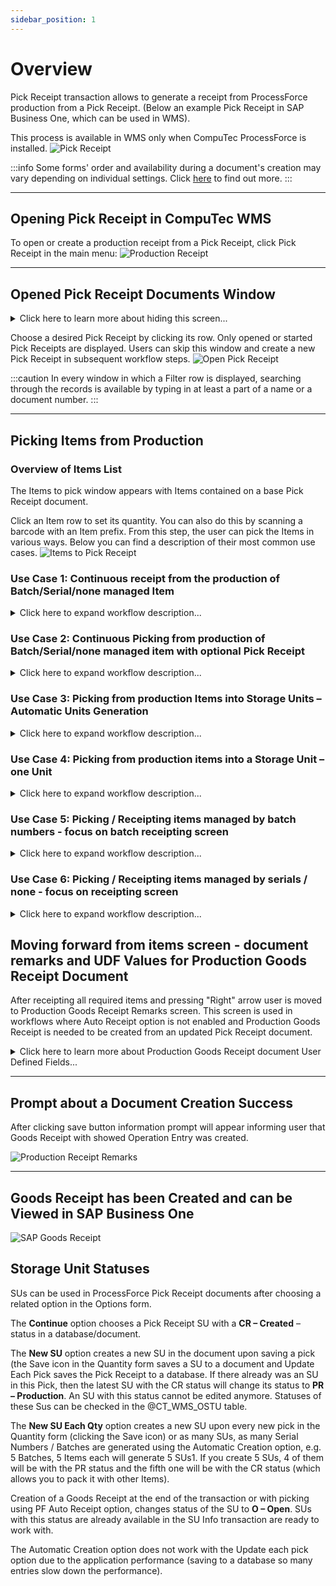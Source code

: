 ```yaml
---
sidebar_position: 1
---
```


# Overview

Pick Receipt transaction allows to generate a receipt from ProcessForce production from a Pick Receipt. (Below an example Pick Receipt in SAP Business One, which can be used in WMS).

This process is available in WMS only when CompuTec ProcessForce is installed.
    ![Pick Receipt](./media/pick-receipt-01.png)

:::info
Some forms' order and availability during a document's creation may vary depending on individual settings. Click [here](../../../administrator-guide/custom-configuration/overview.md) to find out more.
:::

---

## Opening Pick Receipt in CompuTec WMS

To open or create a production receipt from a Pick Receipt, click Pick Receipt in the main menu:
![Production Receipt](./media/production-receipts.png)

---

## Opened Pick Receipt Documents Window

<details>
<summary>Click here to learn more about hiding this screen...</summary>
<div>
This screen is optional and can be turned off by selecting the option in CompuTec WMS Custom Configuration, ProcessForce tab - "Show all open pick content".
    ![Custom Configuration](./media/custom-configuration.png)
</div>
</details>

Choose a desired Pick Receipt by clicking its row. Only opened or started Pick Receipts are displayed.
Users can skip this window and create a new Pick Receipt in subsequent workflow steps.
    ![Open Pick Receipt](./media/opened-pick-receipts.png)

:::caution
In every window in which a Filter row is displayed, searching through the records is available by typing in at least a part of a name or a document number.
:::

---

## Picking Items from Production

### Overview of Items List

The Items to pick window appears with Items contained on a base Pick Receipt document.

Click an Item row to set its quantity. You can also do this by scanning a barcode with an Item prefix. From this step, the user can pick the Items in various ways. Below you can find a description of their most common use cases.
    ![Items to Pick Receipt](./media/items-to-pick-receipt.png)

### Use Case 1: Continuous receipt from the production of Batch/Serial/none managed Item

<details>
<summary>Click here to expand workflow description...</summary>
<div>
CompuTec WMS allows a user to receive Items directly on quantity inputting. In this workflow, a user can receive the quantity of an Item to a Warehouse just after inputting the quantity or quantity and distribution number – it is required to check the option for Auto Receipt turned on in CompuTec Processforce settings. This solution is suitable for environments where production is a continuous process, and users prefer to pick quantities one after another rather than going to document remarks and then saving.

1. The user starts the process from Items to the pick screen with the Pick Receipt document contents as rows. Item is opened by manual selection or barcode scanning.

**Example of barcode for Product-01...**

All barcodes presented below can be used to open Item Product-01 on the screens below. Learn more from our barcode scanning page for more details.

GS1 Barcode that contains Item code with CompuTec WMS Prefix 91

![Barcode](./media/barcode-01.PNG)

GS1 Barcode that contains BMI02 Global Trade Item Number with prefix 02 (if GTIN is stored in SAP Item Master Data Barcode field)

![Barcode](./media/barcode-02.PNG)

GS1 Barcode that contains Product-01 Item code with CompuTec Prefix, Batch number with prefix ten, and quantity with prefix 37. This barcode can also contain GTIN with 02 prefixes instead Item Code with 91 prefixes. Used for solutions when materials are labeled before placing them in a system.

![Barcode](./media/barcode-03.PNG)

![Items to Pick Receipt](./media/items-to-pick-receipt-01.png)
2. After opening the Item user have to choose Storage Unit options or skip this screen. For detailed impact of SU options, see use cases 3 and 4.

![SU Options](./media/su-options.png)
3. On the next screen, a user has to enter quantity, bin location if applicable, and details for the receipted Item. Note that when the Auto receipt option is turned on, materials are available to be moved elsewhere around the Warehouse **just after clicking the Save button**. After pressing it in each transaction receipted quantity will increase by the receipted amount, and the screen will be ready for the next receipt. Cleaning Batch, Serial and quantity box can be turned off in Custom Configuration.

**Example of Bin location barcode**
![Bin Location](./media/bin-location.png)
4. On the next screen user has to enter quantity and details for the receipted Item. Note that when Auto receipt option is turned on materials are available to be moved elsewhere around the Warehouse just after clicking save button. After pressing it in each transaction receipted quantity will increase by receipted amount and screen be ready for a next receipt. For Batch managed Items we can turn on in Custom Configuration cleaning Batch and quantity boxes to force user to input right data when screen is used without leaving.
![Item Batches Serials](./media/items-batches-serials.png)

Both for Serial and Batch managed Items, there is a button for automatic Serial Numbers / Batch generation. Each iteration of generating Serial Numbers or Batch, counts as a Pick. That means, by default, generating 3 Batches will causes 3 updates to the Pick Receipt document. Taking into account the possibility of "PF Auto Receipt" option enabled, 3 Goods Receipt documents will be created from those 3 updates.
5. After required quantity is receipted we can push red exit button to go back to the Items list. All Items received during the previous actions are already in the Warehouse.
</div>
</details>

### Use Case 2: Continuous Picking from production of Batch/Serial/none managed item with optional Pick Receipt

<details>
<summary>Click here to expand workflow description...</summary>
<div>
CompuTec WMS user can allocate Items to picked status during pick receipt process and optionally receipt them on document saving – requirement is option for Auto Receipt turned off in CompuTec Processforce settings.

1. User is starting process from Items to pick screen with Pick Receipt document contents as rows. Item is opened by manual selection or barcode scanning.

    **Example of barcode for Product-01...**

    All of the barcodes presented below can be used to open Item Product-01 on the screens below. Learn more from our barcodes scanning page for more details.

    GS1 Barcode that contains item code with CompuTec WMS Prefix 91

    ![Barcode](./media/barcode-20.PNG)

    GS1 Barcode that Contains BMI02 Global Trade Item Number with prefix 02 (if GTIN is stored in SAP Item Master Data Barcode field)

    ![Barcode](./media/barcode-21.PNG)

    GS1 Barcode that contains Product-01 Item code with CompuTec Prefix, Batch number with prefix 10 and quantity with prefix 37 this barcode can also contain GTIN with 02 prefix instead Item Code with 91 prefix. Used for solutions when materials are labelled before placing them in a system.

    ![Barcode](./media/barcode-22.PNG)
    ![Items to Pick Receipt](./media/items-to-pick-receipt-06.png)

2. After opening Item user have to choose Storage Unit options or skip this screen. For detailed impact of SU options see use cases 3 and 4.

    ![SU Options](./media/su-options-04.png)

3. User have to choose Bin Location where Item would be allocated during the process. Bin location can be scanned or selected manually. On the top of the list there are shown Bin Locations where receipted Item is already present.

    **Example of Bin location barcode**

    ![To Bin](./media/to-bin-04.png)

4. On the next screen user have to enter the quantity and details for the picked Item. After pressing the save button on this screen picked quantity will increase by the desired amount, and the screen will be ready for the next pick. For Batch managed Items, we can turn on in Custom Configuration cleaning Batch and quantity boxes to force the user to input the right data when the screen is used without leaving.

    ![items Batches Serials](./media/items-batches-serials-03.png)

5. After the required quantity is picked, the user can push the red exit button to return to the Items list.

    ![Items to Pick Receipt](./media/items-to-pick-receipt-07.png)

6. All Items received during previous actions are in **picked status** and **are not available for moving them around Warehouse by other employees.**

    ![Items to Pick Receipt](./media/items-to-pick-receipt-08.png)

7. Next step is Production Goods Receipt generation in CompuTec WMS or SAP Business One.

    1. **Production Goods Receipt in CompuTec WMS**

    To create a Production Goods Receipt from the WMS level, the user must click the right arrow after turning back from the quantity allocation screen. On the Receipt Remarks screen, users must choose document series (or leave the default one) and can add remarks to the document. Click the save button after that.

    ![Production Receipt Remarks](./media/production-receipt-remarks-01.png)
    2. **Production Goods Receipt in SAP Business One.**
    After Picking Items without receipting in CompuTec WMS, another user can open the Pick Receipt document to finish receipting from the production process in SAP. Example situation is given – when one user is responsible for Batch/quantity allocating and the other for produced materials approval. In this scenario, on fulfilled in WMS Pick Receipt user have to use the "Production Goods Receipt" option in SAP.

    ![Production Goods Receipt](./media/production-goods-receipt-02.png)

</div>
</details>

### Use Case 3: Picking from production Items into Storage Units – Automatic Units Generation

<details>
<summary>Click here to expand workflow description...</summary>
<div>
CompuTec WMS users can allocate picked/receipted Items to Storage Units, one unit per receipted quantity.

1. The user starts the process from the Items to the pick screen with Pick Receipt document content as rows. Item is opened by manual selection or barcode scanning.

    **Example of barcode for Product-01...**

    All the barcodes presented below can open Item Product-01 on the screens below. Check our barcode scanning page for more details.

    ![Barcode](./media/barcode-17.PNG)

    GS1 Barcode that Contains BMI02 Global Trade Item Number with prefix 02 (if GTIN is stored in SAP Item Master Data Barcode field).

    ![Barcode](./media/barcode-18.PNG)

    GS1 Barcode that contains Product-01 Item code with CompuTec Prefix, Batch number with prefix ten, and quantity with prefix 37. This barcode can also contain GTIN with 02 prefix instead Item Code with 91 prefix. Used for solutions when materials are labeled before placing them in the system.

    ![Barcode](./media/barcode-19.PNG)
    ![Items to Pick Receipt](./media/items-to-pick-receipt-05.png)
2. After opening an Item user have to choose Storage Unit options – **New SU for each quantity** button. This option turns on automatic box/pallet generation in the Pick Receipt process. This screen's default action can also be chosen in [CompuTec WMS Custom Configuration](../../../administrator-guide/custom-configuration/overview.md).

    ![SU Options](./media/su-options-02.png)

3. Users have to choose a Bin location where the Item in units will be allocated during the process. Bin location can be scanned or selected manually. On the top of list there are shown bin locations where receipted Item is already present.

    **Example of Bin location barcode**

    ![To Bin](./media/to-bin-03.png)

4. On the next screen user has to enter details for picked Items. After each clicking on save button **quantity in Storage Unit** will be saved in a Warehouse.
    ![Items Batches Serials](./media/items-batches-serials-02.png)

5. After required quantity is picked user can push red exit button to get back to the Items list. If items were receipted Storage Units which contain them are available for further processes. SSCC number of each pallet is based on number of [SSCC number template in SAP Business One](../../../administrator-guide/installation/sap-business-one-settings/serial-shipping-container-code.md).

6. We can look up recently created Storage Units in Storage Unit Info operation.

</div>
</details>

### Use Case 4: Picking from production items into a Storage Unit – one Unit

<details>
<summary>Click here to expand workflow description...</summary>
<div>
CompuTec WMS user can allocate a few picked items to on Storage Unit.

:::info
Prerequirement for this workflow is ProcessForce Auto Receipt option to be turned off
:::

1. User is starting process from Items to pick screen with Pick Receipt document contents as rows. Item is opened by manual selection or barcode scanning.
    **Example of barcode for Product-01...**
    All of the barcodes presented below can be used to open Item Product-01 on the screens below. Check our barcodes scanning page for more details.

    GS1 Barcode that contains Item code with CompuTec WMS Prefix 91
    ![Barcode](./media/barcode-13.PNG)

    GS1 Barcode that Contains BMI02 Global Trade Item Number with prefix 02 (if GTIN is stored in SAP Item Master Data Barcode field)
    ![Barcode](./media/barcode-14.PNG)

    GS1 Barcode that contains Product-01 Item code with CompuTec Prefix, Batch number with prefix 10 and quantity with prefix 37 this barcode can also contain GTIN with 02 prefix instead Item Code with 91 prefix. Used for solutions when materials are labelled before placing them in system

    ![Barcode](./media/barcode-15.PNG)
    ![Items to Pick Receipt](./media/items-to-pick-receipt-04.png)

2. After opening an Item user have to choose Storage Unit options – **New SU / Continue SU option or create new Storage Unit by scanning its SSCC number**. Last option is useful e.g. when we use external labelling.
    ![SU Options](./media/su-options-02.png)

3. User have to choose a Bin location where Item in units will be allocated during the process. Bin location can be scanned or selected manually. On the top of list there are shown Bin locations where receipted Item is already present.
    **Example of Bin location barcode**

    Example of Bin location barcode for Bin 01-A1-S2-L3 with 92 prefix. Barcode in GS1 Format.

    ![Barcode](./media/barcode-16.PNG)
    ![To Bin](./media/to-bin-02.png)
4. On the next screen user have to enter details for picked items. After each clicking on save button quantity in Storage Unit will be saved in a Warehouse. Note that for each save it will be same Storage Unit.
    ![Items Batches Serials](./media/items-batches-serials-01.png)

5. After required quantity is picked user can click the red exit button to go back to Items list. If Items were receipted, a Storage Unit which is containing them is available for further processes. SSCC number is based on number of [SSCC number template in SAP Business One](../../../administrator-guide/installation/sap-business-one-settings/serial-shipping-container-code.md) or is same as SSCC number scanned on the Storage Unit options screen.
6. We can look up recently created Storage Unit in Storage Unit Info operation:
    ![Storage Unit Warehouse](./media/storage-unit-warehouse.png)

</div>
</details>

### Use Case 5: Picking / Receipting items managed by batch numbers - focus on batch receipting screen

<details>
<summary>Click here to expand workflow description...</summary>
<div>
CompuTec WMS user can receipt from production items managed by batch numbers with custom values for various fields such as Quality Fields, User Defined Fields, additional batch details from Batch Master Data

1. User is starting process from Items to pick screen with Pick Receipt document contents as rows. Item is opened by manual selection or barcode scanning.
    **Example of barcode for Product-01...**

    ![Items to Pick Receipt](./media/items-to-pick-receipt-03.png)

2. After opening item user have to choose or skip Handling Unit options
    ![SU Options](./media/su-options-01.png)

3. User have to choose bin location where item in units will be allocated during process. Bin location can be scanned or selected manually. On the top of list there are shown bin locations where receipted item is already present.

    **Example of Bin location barcode**

    Example of Bin location barcode for bin 01-A1-S2-L3 with 92 prefix. Barcode in GS1 Format

    ![Barcode](./media/barcode-09.PNG)
    ![To Bin](./media/to-bin-01.png)

4. On next screen user have to enter details for picked items. Way of working for certain items on the screen may vary depending to Custom Configuration Settings
    **Examples of Custom Configuration impact on batch receipting screen...**
    On this screen user can fulfill/see details as
    1. Quantity input box (scan/select), information about currently receipted quantity and quantity that is left for reception
    2. Batch number and classification - On this screen batch number can be inputted manually, by scanning or generated with button for automatic batch generation which use Batch Template Definition. Classification number Can be also inputted by scanning
        **Barcode example for batch number**
        GS1 barcode with prefix 10 that contains batch number:
        ![Barcode](./media/barcode-11.PNG)
        GS1 barcode that contains item code with prefix 91 and batch number with prefix 10
        ![Barcode](./media/barcode-12.PNG)
    3. Batch master data and UDF Fields for created Batch Number
        After pressing (info) button user is moved to section which contains fields fields from Batch Master Data
        ![Batch UDF](./media/batch-udf-01.png)
        Fields which have to be showed or required on this screens are selectable In WMS Custom Configuraton UDF Manager.
        ![UDF Manager](./media/udf-manager.png)
    4. Result of optional query which can contain for example details of receipting method for selected item or manufacturing document.
        WMS displays result from query placed in its Custom Configuration. Note that each value from right column could be use as a variable for query. Then result may vary depending on Item Code or other opened process properties.
        ![Custom Configuration](./media/custom-configuration-01.png)
    5. UDF Fields for Pick Receipt document row.
        ![Batch Description](./media/batch-description.png)
5. After required quantity is picked user can push red exit button to turn back to items list. Data inputted through document creation is now available in Pick Receipt Document as Picked or Receipted. For more details about those settings see Use Case 1 and 2.

</div>
</details>

### Use Case 6: Picking / Receipting items managed by serials / none - focus on receipting screen

<details>
<summary>Click here to expand workflow description...</summary>
<div>
CompuTec WMS user can receipt from production items managed by serial numbers or not managed by distribution number

1. User is starting process from Items to pick screen with Pick Receipt document contents as rows. Item is opened by manual selection or barcode scanning.
    **Example of barcode for Product-01...**
    All of presented below barcodes could be used to open item Product-01 on screens below. Learn more from our barcodes scanning page for more details.

    GS1 Barcode that contains item code with CompuTec WMS Prefix 91

    ![Barcode](./media/barcode-04.PNG)

    GS1 Barcode that contains item code with CompuTec WMS Prefix 91 and quantity with 95 prefix

    ![Barcode](./media/barcode-05.PNG)

    GS1 Barcode that Contains Product Global Trade Item Number with prefix 02 (if GTIN is stored in SAP Item Master Data Barcode field)

    ![Barcode](./media/barcode-06.PNG)

    GS1 Barcode that contains Item Code with prefix 91 and its serial number with prefix 21

    ![Barcode](./media/barcode-07.PNG)

    ![Items to Pick Receipt](./media/items-to-pick-receipt-02.png)

2. After opening item user have to choose or skip Storage Unit options for detailed impact of SU options see use cases 3 and 4

    ![Options Serials](./media/options-serials.png)

3. User have to choose bin location where item in units will be allocated during process. Bin location can be scanned or selected manually. On the top of list there are shown bin locations where receipted item is already present.
    **Example of Bin location barcode**

    Example of Bin location barcode for bin 01-A1-S2-L3 with 92 prefix. Barcode in GS1 Format

    ![Barcode](./media/barcode-08.PNG)

    ![Bin Location](./media/to-bin.png)
4. On next screen user have to enter details for picked items. It is possible to do also by scanning. Here there can also be added values for pick receipt row User Defined Fields.

    ![Serial Quantity](./media/serial-quantity.png)

To show and edit UDF fields assigned to to Table Pick Receipt: Required Items user have to choose to show them in WMS Custom Configuration.

    ![UDF Pick Receipt](./media/udf-pick-receipt.png)

After that desired fields will be available in Pick Receipt: Pick Item screen

![Batch UDF](./media/batch-udf.png)
5. After required quantity is picked user can push red exit button to turn back to items list. Data inputted through document creation is now available in Pick Receipt Document as Picked or Receipted. For more deatils about differences between picking and receipting see Use Case 1 and 2 as well as CompuTec ProcessForce Documentation of Auto Receipt
</div>
</details>

## Moving forward from items screen - document remarks and UDF Values for Production Goods Receipt Document

After receipting all required items and pressing "Right" arrow user is moved to Production Goods Receipt Remarks screen. This screen is used in workflows where Auto Receipt option is not enabled and Production Goods Receipt is needed to be created from an updated Pick Receipt document.

<details>
<summary>Click here to learn more about Production Goods Receipt document User Defined Fields...</summary>
<div>

    After pressing UDF button WMS opens window with UDF fields showed:

    ![UDF](./media/remarks-udf.png)

    Selection of showed/required fields could be done in Custom Configuration → Manager → UDF Manager for **Pick Receipt Document**

    ![Pick Receipt Document](./media/pick-receipt-document.png)

    ![Receipt Remarks](./media//receipt-remarks.png)
</div>
</details>

---

## Prompt about a Document Creation Success

After clicking save button information prompt will appear informing user that Goods Receipt with showed Operation Entry was created.

![Production Receipt Remarks](./media/production-receipt-remarks.png)

---

## Goods Receipt has been Created and can be Viewed in SAP Business One

![SAP Goods Receipt](./media/sap-goods-receipt.png)

## Storage Unit Statuses

SUs can be used in ProcessForce Pick Receipt documents after choosing a related option in the Options form.

The **Continue** option chooses a Pick Receipt SU with a **CR – Created** – status in a database/document.

The **New SU** option creates a new SU in the document upon saving a pick (the Save icon in the Quantity form saves a SU to a document and Update Each Pick saves the Pick Receipt to a database. If there already was an SU in this Pick, then the latest SU with the CR status will change its status to **PR – Production**. An SU with this status cannot be edited anymore. Statuses of these Sus can be checked in the @CT_WMS_OSTU table.

The **New SU Each Qty** option creates a new SU upon every new pick in the Quantity form (clicking the Save icon) or as many SUs, as many Serial Numbers / Batches are generated using the Automatic Creation option, e.g. 5 Batches, 5 Items each will generate 5 SUs1. If you create 5 SUs, 4 of them will be with the PR status and the fifth one will be with the CR status (which allows you to pack it with other Items).

Creation of a Goods Receipt at the end of the transaction or with picking using PF Auto Receipt option, changes status of the SU to **O – Open**. SUs with this status are already available in the SU Info transaction are ready to work with.

The Automatic Creation option does not work with the Update each pick option due to the application performance (saving to a database so many entries slow down the performance).

